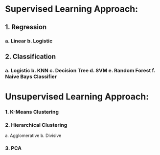# **Supervised Learning Approach:**
## **1. Regression**
### a. Linear  b. Logistic
## **2. Classification**
### a. Logistic  b. KNN  c. Decision Tree  d. SVM  e. Random Forest  f. Naive Bays Classifier

# **Unsupervised Learning Approach:**
### 1. K-Means Clustering
### 2. Hierarchical Clustering
  a. Agglomerative
  b. Divisive
### 3. PCA
